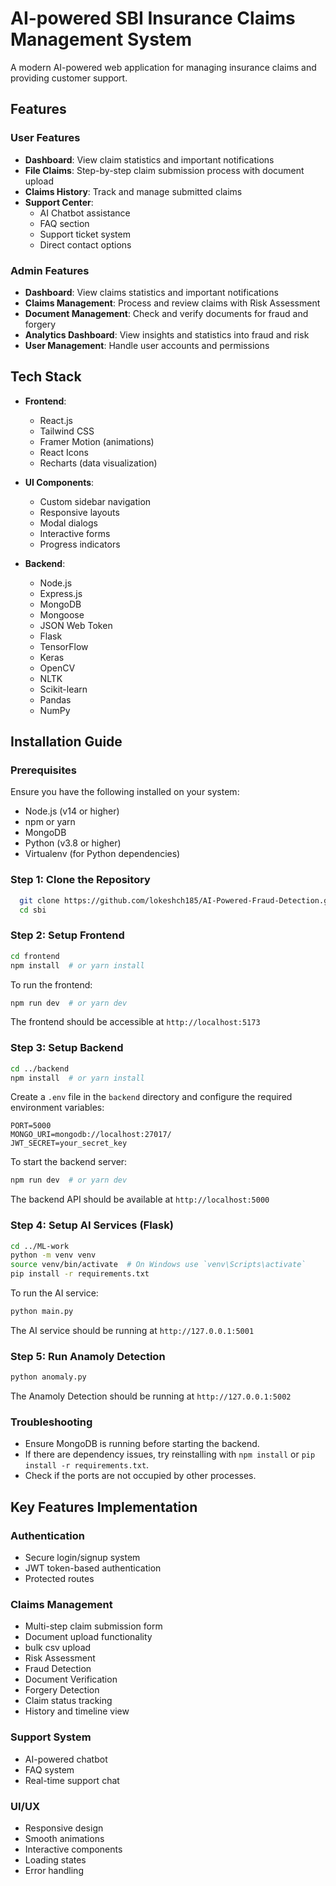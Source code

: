 # AI-powered SBI Insurance Claims Management System

A modern AI-powered web application for managing insurance claims and providing customer support.

## Features

### User Features
- **Dashboard**: View claim statistics and important notifications
- **File Claims**: Step-by-step claim submission process with document upload
- **Claims History**: Track and manage submitted claims
- **Support Center**: 
  - AI Chatbot assistance
  - FAQ section
  - Support ticket system
  - Direct contact options

### Admin Features
- **Dashboard**: View claims statistics and important notifications
- **Claims Management**: Process and review claims with Risk Assessment
- **Document Management**: Check and verify documents for fraud and forgery
- **Analytics Dashboard**: View insights and statistics into fraud and risk
- **User Management**: Handle user accounts and permissions

## Tech Stack

- **Frontend**: 
  - React.js
  - Tailwind CSS
  - Framer Motion (animations)
  - React Icons
  - Recharts (data visualization)

- **UI Components**:
  - Custom sidebar navigation
  - Responsive layouts
  - Modal dialogs
  - Interactive forms
  - Progress indicators

- **Backend**:
  - Node.js
  - Express.js
  - MongoDB
  - Mongoose
  - JSON Web Token
  - Flask
  - TensorFlow
  - Keras
  - OpenCV
  - NLTK
  - Scikit-learn
  - Pandas
  - NumPy

## Installation Guide

### Prerequisites
Ensure you have the following installed on your system:
- Node.js (v14 or higher)
- npm or yarn
- MongoDB
- Python (v3.8 or higher)
- Virtualenv (for Python dependencies)

### Step 1: Clone the Repository
```sh
  git clone https://github.com/lokeshch185/AI-Powered-Fraud-Detection.git
  cd sbi
```

### Step 2: Setup Frontend
```sh
cd frontend
npm install  # or yarn install
```
To run the frontend:
```sh
npm run dev  # or yarn dev
```
The frontend should be accessible at `http://localhost:5173`

### Step 3: Setup Backend
```sh
cd ../backend
npm install  # or yarn install
```
Create a `.env` file in the `backend` directory and configure the required environment variables:
```
PORT=5000
MONGO_URI=mongodb://localhost:27017/
JWT_SECRET=your_secret_key
```
To start the backend server:
```sh
npm run dev  # or yarn dev
```
The backend API should be available at `http://localhost:5000`

### Step 4: Setup AI Services (Flask)
```sh
cd ../ML-work
python -m venv venv
source venv/bin/activate  # On Windows use `venv\Scripts\activate`
pip install -r requirements.txt
```
To run the AI service:
```sh
python main.py
```
The AI service should be running at `http://127.0.0.1:5001`

### Step 5: Run Anamoly Detection
```sh
python anomaly.py
```
The Anamoly Detection should be running at `http://127.0.0.1:5002`

### Troubleshooting
- Ensure MongoDB is running before starting the backend.
- If there are dependency issues, try reinstalling with `npm install` or `pip install -r requirements.txt`.
- Check if the ports are not occupied by other processes.

## Key Features Implementation

### Authentication
- Secure login/signup system
- JWT token-based authentication
- Protected routes

### Claims Management
- Multi-step claim submission form
- Document upload functionality
- bulk csv upload
- Risk Assessment
- Fraud Detection
- Document Verification
- Forgery Detection
- Claim status tracking
- History and timeline view

### Support System
- AI-powered chatbot
- FAQ system
- Real-time support chat

### UI/UX
- Responsive design
- Smooth animations
- Interactive components
- Loading states
- Error handling

